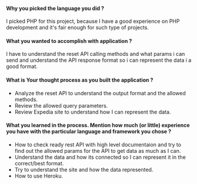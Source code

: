 #### Why you picked the language you did ?

I picked PHP for this project, because I have a good experience on PHP development and it's fair enough for such type of projects.

#### What you wanted to accomplish with application ?

I have to understand the reset API calling methods and what params i can send and understand the API response format so i can represent the data i a good format.

#### What is Your thought process as you built the application ?

- Analyze the reset API to understand the output format and the allowed methods.
- Review the allowed query parameters.
- Review Expedia site to understand how I can represent the data.

#### What you learned in the process. Mention how much (or little) experience you have with the particular language and framework you chose ?

- How to check ready rest API with high level documentaion and try to find out the allowed params for the API to get data as much as I can.
- Understand the data and how its connected so I can represent it in the correct/best format.
- Try to understand the site and how the data represented.
- How to use Heroku.
